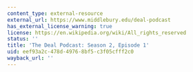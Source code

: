```yaml
---
content_type: external-resource
external_url: https://www.middlebury.edu/deal-podcast
has_external_license_warning: true
license: https://en.wikipedia.org/wiki/All_rights_reserved
status: ''
title: 'The Deal Podcast: Season 2, Episode 1'
uid: eef93a2c-478d-4976-8bf5-c3f05cfff2c0
wayback_url: ''
---
```

